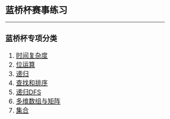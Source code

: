 # 蓝桥杯赛事练习
---
<div style="font-size:20px;">

<!-- ### 算法题目
1. [递归 - 爬楼梯 / 斐波那契](blue/suanfa-test/1递归.md)
2. [两数之和](blue/suanfa-test/2两数之和.md)
3. [合并两个有序数组](blue/suanfa-test/3合并两个有序数组.md)
4. [移动零](blue/suanfa-test/4移动零.md)
5. [找出数组中所有消失的数字](blue/suanfa-test/5找出数组中所有消失的数字.md)
6. [合并两个有序链表](blue/suanfa-test/6合并两个有序链表.md)
7. [删除排序链表中的重复数据](blue/suanfa-test/7删除排序链表中的重复数据.md)
8. [闭环链表](blue/suanfa-test/8闭环链表.md)
9. [闭环链表进阶](blue/suanfa-test/9闭环链表2.md)
10. [相交链表](blue/suanfa-test/10相交链表.md) -->

### 蓝桥杯专项分类
1. [时间复杂度](blue/blue-note/1.md)
2. [位运算](blue/blue-note/2.md)
3. [递归](blue/blue-note/3.md)
4. [查找和排序](blue/blue-note/4.md)
5. [递归DFS](blue/blue-note/5.md)
6. [多维数组与矩阵](blue/blue-note/6.md)
3. [集合](blue/blue-note/集合.md)

</div>